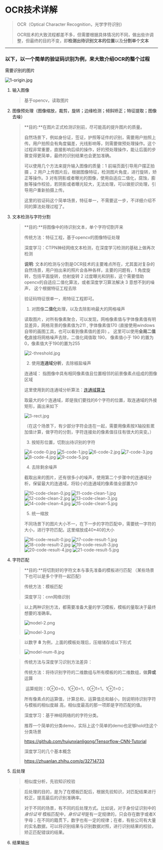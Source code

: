 #  OCR技术详解

> OCR（Optical Character Recognition，光学字符识别）
>
> OCR技术的大致流程都差不多，但需要根据具体情况的不同，做出些许调整，但最终的目的不变，即**检测出待识别文本的位置**以及**分割单个文本**

-----

### 以下，以一个简单的验证码识别为例，来大致介绍OCR的整个过程

需要识别的图片

![1-origin.jpg](./img-ocr-introduce/1-origin.jpg)

1. 输入图像

   > 基于opencv，读取图片

2. 图像预处理（图像缩放，裁剪，旋转；边缘检测；倾斜矫正；特征提取；图像去噪）

   > **目的:**在图片正式检测识别前，尽可能高的提升图片的质量。
   >
   > 自然场景下，例如身份证，签证，护照等证件的识别，需要用户拍照上传。用户拍照会有角度偏差，光线影响等，则需要做预处理操作。这个过程非常重要，直接影响后续的操作，好的预处理操作，能让后面的步骤变得更简单，最终的识别结果也会更加准确。
   >
   > 可以使用几个方法来提升输入图像的质量：1 前端页面引导用户摆正拍摄 。2 用户上传图片后，根据图像特征，检测图片角度，进行旋转，矫正等操作。3 对有阴影或者曝光的图像，使用自适应二值化，腐蚀，膨胀等操作校验，若阴影或者曝光较大，无法处理，可以做拒识处理，引导用户重新拍摄上传。
   >
   > 这里的验证码这个简单场景，特征单一，不需要这一步，不详细介绍不同的算法处理过程了。

3. 文本检测与字符分割

   > **目的:**将图像中的待识别文本，单个字符切割开来
   >
   > 传统方法：特征工程，基于opencv的图像特征处理
   >
   > 深度学习：CTPN神经网络文本检测，在深度学习检测的基础上做再次检测
   >
   > **说明**: 文本的检测与分割是OCR技术的主要难点所在，尤其面对复杂的自然场景，用户拍出来的照片会各种各样，主要的问题有，1 角度旋转，包括平面旋转，仿射旋转 2 过度曝光和阴影，这个需要借助opencv的自适应二值化算法，或者深度学习算法解决 3 意想不到的噪声， 这个根据特征工程去除

   >验证码特征很单一，用特征工程即可。
   >
   >1. 对图像**二值化**处理，以及去除影响最大的网格噪声
   >
   >   读取图片，对所有像素聚合，可以发现，网格像素值与字体像素值有明显差异，网格背景的像素值为211 , 字体像素值170 (直接使用windows自带的画图工具，也可以看到像素值的差异) 。 这里可以使用**全局二值化**直接将网格噪声去除，二值化阈值取 190，  像素值小于 190 的置为0，像素值大于190的置为255
   >
   >   ![2-threshold.jpg](./img-ocr-introduce/2-threshold.jpg)
   >
   >2. 使用**连通域分析**，去除椒盐噪声
   >
   >   连通域： 指图像中具有相同像素值且位置相邻的前景像素点组成的图像区域
   >
   >   这里使用到的连通域分析算法：[连通域算法](./常用算法/连通域算法.md)
   >
   >   取最大的6个连通域，即是我们要找的6个字符的位置，取连通域的外接矩形，画出来如下
   >
   >   ![3-rect.jpg](./img-ocr-introduce/3-rect.jpg)
   >
   >   （在这个场景下，有少部分字符会连在一起，需要用像素按X轴投影累加值计算，做字符的分割，字符连接处的像素值往往有很大的突变。）
   >
   >3. 按矩形位置，切割出待识别的字符
   >
   >   ![4-code-0.jpg](./img-ocr-introduce/4-code-0.jpg)	![5-code-1.jpg](./img-ocr-introduce/5-code-1.jpg)	![6-code-2.jpg](./img-ocr-introduce/6-code-2.jpg)	![7-code-3.jpg](./img-ocr-introduce/7-code-3.jpg)	![8-code-4.jpg](./img-ocr-introduce/8-code-4.jpg)	![9-code-5.jpg](./img-ocr-introduce/9-code-5.jpg)
   >
   >4. 去除剩余噪声
   >
   >   截取出来的图片，还有很多小的噪声，使用第二个步骤中的连通域分析，保留最大的连通域，将较小的连通域的像素值全部置为0 
   >
   >   ![10-code-clean-0.jpg](./img-ocr-introduce/10-code-clean-0.jpg)	![11-code-clean-1.jpg](./img-ocr-introduce/11-code-clean-1.jpg)	![12-code-clean-2.jpg](./img-ocr-introduce/12-code-clean-2.jpg)	![13-code-clean-3.jpg](./img-ocr-introduce/13-code-clean-3.jpg)	![14-code-clean-4.jpg](./img-ocr-introduce/14-code-clean-4.jpg)	![15-code-clean-5.jpg](./img-ocr-introduce/15-code-clean-5.jpg)
   >
   >5. 统一缩放
   >
   >   不同场景下的图片大小不一，在下一步的字符匹配中，需要统一字符的大小，进行字符匹配。这里缩放成40*40的大小
   >
   >   ![16-code-result-0.jpg](./img-ocr-introduce/16-code-result-0.jpg)	![17-code-result-1.jpg](./img-ocr-introduce/17-code-result-1.jpg)	![18-code-result-2.jpg](./img-ocr-introduce/18-code-result-2.jpg)	![19-code-result-3.jpg](./img-ocr-introduce/19-code-result-3.jpg)	![20-code-result-4.jpg](./img-ocr-introduce/20-code-result-4.jpg)	![21-code-result-5.jpg](./img-ocr-introduce/21-code-result-5.jpg)
   >
   >   

4. 字符匹配

   > **目的:**将切割好的字符文本与事先准备的模板进行匹配 （某些场景下也可以是多个字符一起匹配）
   >
   > 传统方法：模板匹配
   >
   > 深度学习：cnn网络识别

   > 以上两种识别方法，都需要准备大量的学习模板，模板的量取决于最终想要的准确率。
   >
   > ![model-2.png](./img-ocr-introduce/model-2.png)
   >
   > ![model-3.png](./img-ocr-introduce/model-3.png)

   > 以数字  **8**  为例，上面的模板处理后，压缩储存成以下形式
   >
   > ![model-num-8.jpg](./img-ocr-introduce/model-num-8.jpg)

   > 传统方法与深度学习识别方法差异：
   >
   > 传统方法：将待识别字符的二维数组与所有模板的的二维数组，做**异或**运算
   >
   > ​					运算规则：0⊕0=0，1⊕0=1，0⊕1=1，1⊕1=0；
   >
   > ​					所有像素点的运算值，计算总和，运算值总和越小，则说明待识别字符与模板的相似度越					高，相似度最高的那一项即是字符匹配的值。
   >
   > 深度学习：基于神经网络的的字符分类。
   >
   > 推荐一个简单的分类demo，实际上这个简单的demo也足够hold住这个分类场景
   >
   > https://github.com/hujunxianligong/Tensorflow-CNN-Tutorial
   >
   > 深度学习的几个基本概念
   >
   > https://zhuanlan.zhihu.com/p/32714733

5. 后处理

   > 相似度分析，先验知识校验

   > 后处理的目的，是为了在模板匹配后，根据先验知识，对匹配结果进行校正，提高最后的识别准确率。
   >
   > 对于不同的场景，有不同的后处理方式。比如说，对于身份证识别中的 *身份证号* 模板匹配中，*身份证号*是有一定规律的，只会存在数字或者X字母；在不同的籍贯下，数字也有一定的规律；在者，有些公司有大量的实名数据，可以将识别结果与识别数据对照，进行识别结果的校验，矫正匹配错误的结果。

6. 结果输出